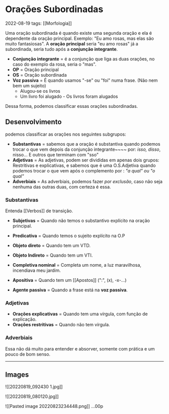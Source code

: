 # Orações Subordinadas
2022-08-19
tags: [[Morfologia]]

Uma oração subordinada é quando existe uma segunda oração e ela é dependente da oração principal. Exemplo: "Eu amo rosas, mas elas são muito fantasiosas". A **oração principal** seria "eu amo rosas" já a subordinada, seria tudo após a **conjunção integrante**.

* **Conjunção integrante** = é a conjunção que liga as duas orações, no caso do exemplo da rosa, seria o "mas".
* **OP** = Oração principal
* **OS** = Oração subordinada
* **Voz passiva** = É quando usamos "-se" ou "foi" numa frase. (Não nem bem um sujeito)
	* Alugou-se os livros
	* Um livro foi alugado - Os livros foram alugados

Dessa forma, podemos classificar essas orações subordinadas.

## Desenvolvimento

podemos classificar as orações nos seguintes subgrupos:

* **Substantivas** = sabemos que a oração é substantiva quando podemos trocar o que vem depois da conjunção integrante~~~~ por:  *isso, disso*, nisso... E outros que terminam com "sso"
* **Adjetivas** = As adjetivas, podem ser divididas em apenas dois grupos: Restritivas e explicativas, e sabemos que é uma O.S.Adjetiva quando podemos trocar o que vem após o complemento por : *"a qual" ou "o qual"*
* **Adverbiais** = As adverbiais, podemos fazer *por exclusão*, caso não seja nenhuma das outras duas, com certeza é essa. 

### Substantivas
Entenda [[Verbos]] de transição.

* **Subjetivas** = Quando não temos o substantivo explícito na oração principal. 
* **Predicativa** = Quando temos o sujeito explícito na O.P
* **Objeto direto** = Quando tem um VTD.
* **Objeto Indireto** = Quando tem um VTI.
* **Completiva nominal** = Completa um nome, a luz maravilhosa, incendiava meu jardim. 

* **Apositiva** = Quando tem um [[Apostos]] (":", (x), -x-...)
* **Agente passiva** = Quando a frase está na **voz passiva**.

### Adjetivas

* **Orações explicativas**  = Quando tem uma vírgula, com função de explicação.
* **Orações restritivas** = Quando não tem vírgula.

### Adverbiais

Essa não dá muito para entender e absorver, somente com prática e um pouco de bom senso.

-----------------------------------------------

## Images

![[20220819_092430 1.jpg]]

![[20220819_080120.jpg]]

![[Pasted image 20220823234448.png]]
…00p